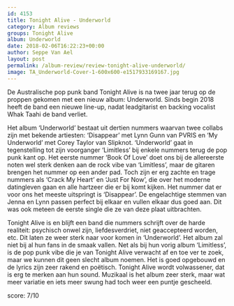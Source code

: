 ```yaml
---
id: 4153
title: Tonight Alive - Underworld
category: Album reviews
groups: Tonight Alive
album: Underworld
date: 2018-02-06T16:22:23+00:00
author: Seppe Van Ael
layout: post
permalink: /album-review/review-tonight-alive-underworld/
image: TA_Underworld-Cover-1-600x600-e1517933169167.jpg
---
```

De Australische pop punk band Tonight Alive is na twee jaar terug op de proppen gekomen met een nieuw album: Underworld. Sinds begin 2018 heeft de band een nieuwe line-up, nadat leadgitarist en backing vocalist Whak Taahi de band verliet.

Het album ‘Underworld’ bestaat uit dertien nummers waarvan twee collabs zijn met bekende artiesten: ‘Disappear’ met Lynn Gunn van PVRIS en ‘My Underworld’ met Corey Taylor van Slipknot. ‘Underworld’ gaat in tegenstelling tot zijn voorganger ‘Limitless’ bij enkele nummers terug de pop punk kant op. Het eerste nummer ‘Book Of Love’ doet ons bij de allereerste noten wel sterk denken aan de rock vibe van ‘Limitless’, maar de gitaren brengen het nummer op een ander pad. Toch zijn er erg zachte en trage nummers als ‘Crack My Heart’ en ‘Just For Now’, die over het moderne datingleven gaan en alle hartzeer die er bij komt kijken. Het nummer dat er voor ons het meeste uitspringt is ‘Disappear’. De engelachtige stemmen van Jenna en Lynn passen perfect bij elkaar en vullen elkaar dus goed aan. Dit was ook meteen de eerste single die ze van deze plaat uitbrachten.

Tonight Alive is en blijft een band die nummers schrijft over de harde realiteit: psychisch onwel zijn, liefdesverdriet, niet geaccepteerd worden, etc. Dit laten ze weer sterk naar voor komen in ‘Underworld’. Het album zal niet bij al hun fans in de smaak vallen. Net als bij hun vorig album ‘Limitless’, is de pop punk vibe die je van Tonight Alive verwacht af en toe ver te zoek, maar we kunnen dit geen slecht album noemen. Het is goed opgebouwd en de lyrics zijn zeer rakend en poëtisch. Tonight Alive wordt volwassener, dat is erg te merken aan hun sound. Muzikaal is het album zeer sterk, maar wat meer variatie en iets meer swung had toch weer een puntje gescheeld.

score: 7/10
